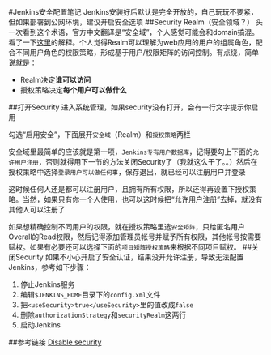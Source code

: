#Jenkins安全配置笔记
Jenkins安装好后默认是完全开放的，自己玩玩不要紧，但如果部署到公网环境，建议开启安全选项
##Security Realm（安全领域？）
头一次看到这个术语，官方中文翻译是“安全域”，个人感觉可能会和domain搞混。看了一下[这里](http://tomcat.apache.org/tomcat-6.0-doc/realm-howto.html)的解释。个人觉得Realm可以理解为web应用的用户的组属角色，配合不同用户角色的权限策略，形成基于用户/权限矩阵的访问控制。有点绕，简单说就是：

* Realm决定**谁可以访问**
* 授权策略决定**每个用户可以做什么**

##打开Security
进入系统管理，如果security没有打开，会有一行文字提示你启用

勾选“启用安全”，下面展开`安全域`（Realm）和`授权策略`两栏

安全域里最简单的应该就是第一项，`Jenkins专有用户数据库`，记得要勾上下面的`允许用户注册`，否则就得用下一节的方法关闭Security了（我就这么干了。。）然后在授权策略中选择`登录用户可以做任何事`，保存退出，就已经可以注册用户并登录

这时候任何人还是都可以注册用户，且拥有所有权限，所以还得再设置下授权策略。当然，如果只有你一个人使用，也可以这时候把“允许用户注册”去掉，就没有其他人可以注册了

如果想精确控制不同用户的权限，就在授权策略里选`安全矩阵`，只给匿名用户Overall的Read权限，然后记得添加管理员帐号并赋予所有权限，其他帐号按需要赋权。如果有必要还可以选择下面的`项目矩阵授权策略`来根据不同项目赋权。
##关闭Security
如果不小心开启了安全认证，结果没开允许注册，导致无法配置Jenkins，参考如下步骤：

1.	停止Jenkins服务
2.	编辑`$JENKINS_HOME`目录下的`config.xml`文件
3.	把`<useSecurity>true</useSecurity>`里的值改成`false`
4.	删除`authorizationStrategy`和`securityRealm`这两行
5.	启动Jenkins



##参考链接
[Disable security](https://wiki.jenkins-ci.org/display/JENKINS/Disable+security)